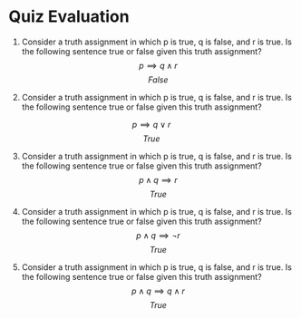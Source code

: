 # Quiz Evaluation 

1.   Consider a truth assignment in which p is true, q is false, and r is true. Is the following sentence true or false given this truth assignment?
$$
p \implies q \land r
$$
$$
   False
$$

2.   Consider a truth assignment in which p is true, q is false, and r is true. Is the following sentence true or false given this truth assignment?

$$
p \implies q \lor r
$$
$$
   True
$$

3.   Consider a truth assignment in which p is true, q is false, and r is true. Is the following sentence true or false given this truth assignment?
$$
p  \land q  \implies r
$$
$$
   True
$$

4.   Consider a truth assignment in which p is true, q is false, and r is true. Is the following sentence true or false given this truth assignment?
$$
p  \land q  \implies \neg r
$$
$$
   True
$$

5.   Consider a truth assignment in which p is true, q is false, and r is true. Is the following sentence true or false given this truth assignment?
$$
p  \land q  \implies q \land r
$$
$$
True
$$